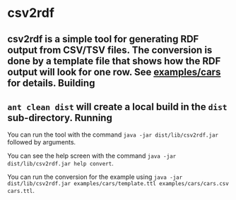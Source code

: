 csv2rdf
=======
csv2rdf is a simple tool for generating RDF output from CSV/TSV files. The conversion is done by a template file
that shows how the RDF output will look for one row. See [examples/cars](examples/cars) for details. 
Building
--------
`ant clean dist` will create a local build in the `dist` sub-directory.
Running
-------
You can run the tool with the command `java -jar dist/lib/csv2rdf.jar` followed by arguments.

You can see the help screen with the command `java -jar dist/lib/csv2rdf.jar help convert`.

You can run the conversion for the example using `java -jar dist/lib/csv2rdf.jar examples/cars/template.ttl examples/cars/cars.csv cars.ttl`. 
